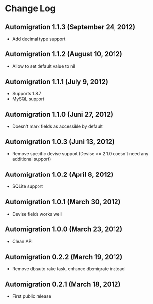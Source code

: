 # Change Log

## Automigration 1.1.3 (September 24, 2012)

* Add decimal type support

## Automigration 1.1.2 (August 10, 2012)

* Allow to set default value to nil

## Automigration 1.1.1 (July 9, 2012)

* Supports 1.8.7
* MySQL support

## Automigration 1.1.0 (Juni 27, 2012)

* Doesn't mark fields as accessible by default

## Automigration 1.0.3 (Juni 13, 2012)

* Remove specific devise support (Devise >= 2.1.0 doesn't need any additional support)

## Automigration 1.0.2 (April 8, 2012)

* SQLite support

## Automigration 1.0.1 (March 30, 2012)

* Devise fields works well

## Automigration 1.0.0 (March 23, 2012)

* Clean API

## Automigration 0.2.2 (March 19, 2012)

* Remove db:auto rake task, enhance db:migrate instead

## Automigration 0.2.1 (March 18, 2012)

* First public release
